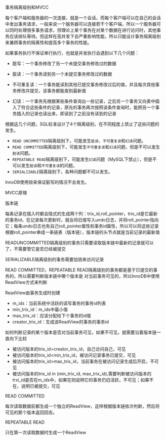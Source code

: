事务隔离级别和MVCC

每个客户端和服务器的一次连接，就是一个会话，而每个客户端可以在自己的会话中发出事务请求，一般来说一个服务器可以连接若干个客户端，所以一个服务器可以同时处理很多事务请求，但理论上某个事务在对某个数据在进行访问时，其他事务应该排队等待。但这样在高并发下会严重影响性能，所以只能设计事务隔离级别来兼顾事务的隔离性和提高多个事务的性能。

如果事务执行不保证串行执行，也就是并发执行会遇到以下几个问题：

- 脏写：一个事务修改了另一个未提交事务修改过的数据

- 脏读：一个事务读到另一个未提交事务修改过的数据
- 不可重复读：一个事务能读到其他已提交事务修改过后的值，并且每次其他事务修改并提交，该事务都能查到最新值
- 幻读：一个事务先根据某些条件查询出一些记录，之后另一个事务又向表中插入了符合这些条件的记录，原先的事务再次按照该条件查询时，能把另一个事务插入的记录也读出来，即读到了之前没有读到的记录

根据这几个问题，SQL标准设计了4个隔离级别，在不同程度上禁止了这些问题的发生。

- `READ UNCOMMITTED`隔离级别下，可能发生`脏读`、`不可重复读`和`幻读`问题。
- `READ COMMITTED`隔离级别下，可能发生`不可重复读`和`幻读`问题，但是不可以发生`脏读`问题。
- `REPEATABLE READ`隔离级别下，可能发生`幻读`问题（MySQL下禁止），但是不可以发生`脏读`和`不可重复读`的问题。
- `SERIALIZABLE`隔离级别下，各种问题都不可以发生。

InnoDB使用锁来保证脏写的情况不会发生。

MVCC原理

版本链

每条记录在插入时都会隐式的生成两个列：trix_id,roll_pointer，trix_id是它最新的事务id，在记录每次更新时，就会将旧值写入undo日志，并将roll_pointer指向它；每条undo日志也有自己roll_pointer属性和事务id属性，所以可以将这些记录根据roll_pointer串成一条链表（版本链），版本链的头节点就是当前记录的最新值

READUNCOMMITTED隔离级别的事务只需要读取版本链中最新的记录就可以了，不需要管它是否已经被提交

SERIALIZABLE隔离级别的事务需要加锁来访问记录

READ COMMITTED，REPEATABLE READ隔离级别的事务都是基于已提交的事务的，所以需要判断版本链中哪个版本是 对当前事务可见的，所以InnoDB中使用ReadView方式来判断

ReadView由事务生成时创建

- m_ids：当前系统中活跃的读写事务的事务id列表
- min_trix_id：m_ids中最小值
- max_trix_id：应该分配给下个事务的id值
- creator_trix_id：生成该ReadView的事务的事务id

如何判断记录的某个版本是否对当前事务可见，如果不可见，就需要沿着版本链一直向下比较

- 被访问版本的trix_id=creator_trix_id，自己访问自己，可见
- 被访问版本的trix_id<min_trix_id，被访问记录事务已提交，可见
- 被访问版本的trix_id>max_trix_id，当前事务在被访问记录生成后开启，不可见
- 被访问版本的trix_id in (min_trix_id, max_trix_id),需要判断被访问版本的trxi_id是否在m_ids中，如果在则说明它的事务仍旧活跃，不可见；如果不在，说明已被提交，可见

READ COMMITTED

每次读取数据前都生成一个独立的ReadView，这样根据版本链依次判断，然后将可见的那个版本返回回去。

REPEATABLE READ

只在第一次读取数据时生成一个ReadView



















